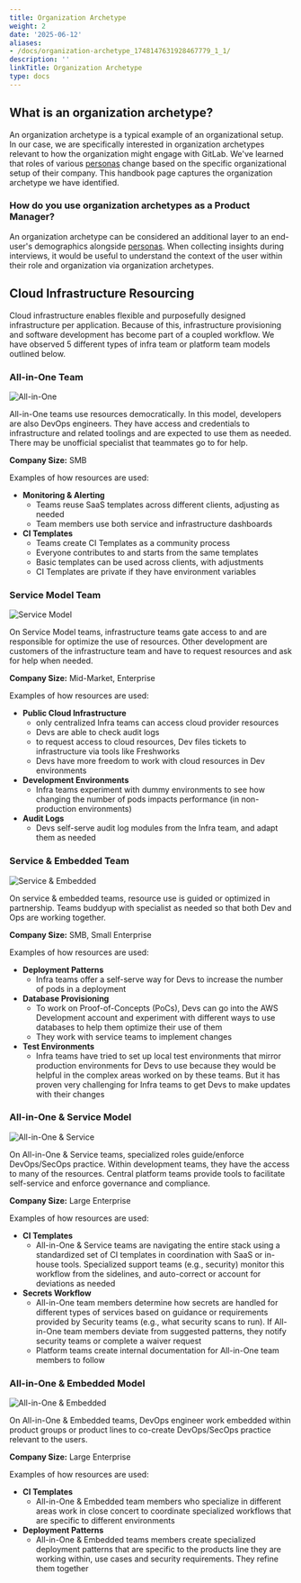 ```yaml
---
title: Organization Archetype
weight: 2
date: '2025-06-12'
aliases:
- /docs/organization-archetype_1748147631928467779_1_1/
description: ''
linkTitle: Organization Archetype
type: docs
---
```


## What is an organization archetype?

An organization archetype is a typical example of an organizational setup. In our case, we are specifically interested in organization archetypes relevant to how the organization might engage with GitLab. We've learned that roles of various [personas](../personas) change based on the specific organizational setup of their company. This handbook page captures the organization archetype we have identified.

### How do you use organization archetypes as a Product Manager?

An organization archetype can be considered an additional layer to an end-user's demographics alongside [personas](.../personas). When collecting insights during interviews, it would be useful to understand the context of the user within their role and organization via organization archetypes.

## Cloud Infrastructure Resourcing

Cloud infrastructure enables flexible and purposefully designed infrastructure per application. Because of this, infrastructure provisioning and software development has become part of a coupled workflow. We have observed 5 different types of infra team or platform team models outlined below.

### All-in-One Team

![All-in-One](/images/product/personas/all-in-one.png)

All-in-One teams use resources democratically. In this model, developers are also DevOps engineers. They have access and credentials to infrastructure and related toolings and are expected to use them as needed. There may be unofficial specialist that teammates go to for help.

**Company Size:** SMB

Examples of how resources are used:

- **Monitoring & Alerting**
  - Teams reuse SaaS templates across different clients, adjusting as needed
  - Team members use both service and infrastructure dashboards
- **CI Templates**
  - Teams create CI Templates as a community process
  - Everyone contributes to and starts from the same templates
  - Basic templates can be used across clients, with adjustments
  - CI Templates are private if they have environment variables

### Service Model Team

![Service Model](/images/product/personas/service-model.png)

On Service Model teams, infrastructure teams gate access to and are responsible for optimize the use of resources. Other development are customers of the infrastructure team and have to request resources and ask for help when needed.

**Company Size:** Mid-Market, Enterprise

Examples of how resources are used:

- **Public Cloud Infrastructure**
  - only centralized Infra teams can access cloud provider resources
  - Devs are able to check audit logs
  - to request access to cloud resources, Dev files tickets to infrastructure via tools like Freshworks
  - Devs have more freedom to work with cloud resources in Dev environments
- **Development Environments**
  - Infra teams experiment with dummy environments to see how changing the number of pods impacts performance (in non-production environments)
- **Audit Logs**
  - Devs self-serve audit log modules from the Infra team, and adapt them as needed

### Service & Embedded Team

![Service & Embedded](/images/product/personas/service-embedded.png)

On service & embedded teams, resource use is guided or optimized in partnership. Teams buddyup with specialist as needed so that both Dev and Ops are working together.

**Company Size:** SMB, Small Enterprise

Examples of how resources are used:

- **Deployment Patterns**
  - Infra teams offer a self-serve way for Devs to increase the number of pods in a deployment
- **Database Provisioning**
  - To work on Proof-of-Concepts (PoCs), Devs can go into the AWS Development account and experiment with different ways to use databases to help them optimize their use of them
  - They work with service teams to implement changes
- **Test Environments**
  - Infra teams have tried to set up local test environments that mirror production environments for Devs to use because they would be helpful in the complex areas worked on by these teams. But it has proven very challenging  for Infra teams to get Devs to make updates with their changes

### All-in-One & Service Model

![All-in-One & Service](/images/product/personas/all-in-one-service.png)

On All-in-One & Service teams, specialized roles guide/enforce DevOps/SecOps practice. Within development teams, they have the access to many of the resources. Central platform teams provide tools to facilitate self-service and enforce governance and compliance.

**Company Size:** Large Enterprise

Examples of how resources are used:

- **CI Templates**
  - All-in-One & Service teams are navigating the entire stack using a standardized set of CI templates in coordination with SaaS or in-house tools. Specialized support teams (e.g., security) monitor this workflow from the sidelines, and auto-correct or account for deviations as needed
- **Secrets Workflow**
  - All-in-One team members determine how secrets are handled for different types of services based on guidance or requirements provided by Security teams (e.g., what security scans to run). If All-in-One team members deviate from suggested patterns, they notify security teams or complete a waiver request
  - Platform teams create internal documentation for All-in-One team members to follow

### All-in-One & Embedded Model

![All-in-One & Embedded](/images/product/personas/all-in-one-embedded.png)

On All-in-One & Embedded teams, DevOps engineer work embedded within product groups or product lines to co-create DevOps/SecOps practice relevant to the users.

**Company Size:** Large Enterprise

Examples of how resources are used:

- **CI Templates**
  - All-in-One & Embedded team members who specialize in different areas work in close concert to coordinate specialized workflows that are specific to different environments
- **Deployment Patterns**
  - All-in-One & Embedded teams members create specialized deployment patterns that are specific to the products line they are working within, use cases and security requirements. They refine them together
